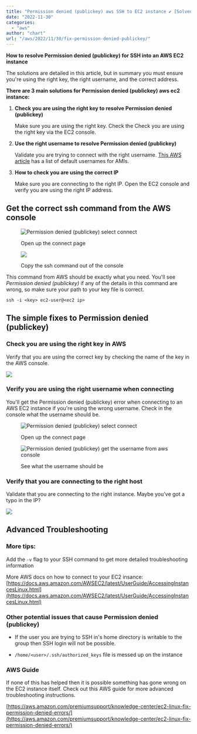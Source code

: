 ```yaml
---
title: "Permission denied (publickey) aws SSH to EC2 instance ✔️ [Solved ]"
date: "2022-11-30"
categories: 
  - "aws"
author: "chart"
url: "/aws/2022/11/30/fix-permission-denied-publickey/"
---
```


**How to resolve Permission denied (publickey) for SSH into an AWS EC2 instance**

The solutions are detailed in this article, but in summary you must ensure you're using the right key, the right username, and the correct address.

**There are 3 main solutions for Permission denied (publickey) aws ec2 instance:**

1. **Check you are using the right key to resolve Permission denied (publickey)**
    
    Make sure you are using the right key. Check the Check you are using the right key via the EC2 console.
    
2. **Use the right username to resolve Permission denied (publickey)**
    
    Validate you are trying to connect with the right username. [This AWS article](https://docs.aws.amazon.com/AWSEC2/latest/UserGuide/managing-users.html) has a list of default usernames for AMIs.
    
3. **How to check you are using the correct IP**
    
    Make sure you are connecting to the right IP. Open the EC2 console and verify you are using the right IP address.
    

## Get the correct ssh command from the AWS console

<figure>

![Permission denied (publickey) select connect](/images/clickConnectInAWS-1024x430.webp)

<figcaption>

Open up the connect page

</figcaption>

</figure>

<figure>

![](/images/image.png)

<figcaption>

Copy the ssh command out of the console

</figcaption>

</figure>

This command from AWS should be exactly what you need. You'll see _Permission denied (publickey)_ if any of the details in this command are wrong, so make sure your path to your key file is correct.

```
ssh -i <key> ec2-user@<ec2 ip>
```

## The simple fixes to Permission denied (publickey)

### Check you are using the right key in AWS

Verify that you are using the correct key by checking the name of the key in the AWS console.

![](/images/checkKeyNameInAWS-1024x512.webp)

### Verify you are using the right username when connecting

You'll get the Permission denied (publickey) error when connecting to an AWS EC2 instance if you're using the wrong username. Check in the console what the username should be.

<figure>

![Permission denied (publickey) select connect](/images/clickConnectInAWS-1024x430.webp)

<figcaption>

Open up the connect page

</figcaption>

</figure>

<figure>

![Permission denied (publickey)  get the username from aws console](/images/getTheUsername.webp)

<figcaption>

See what the username should be

</figcaption>

</figure>

### Verify that you are connecting to the right host

Validate that you are connecting to the right instance. Maybe you've got a typo in the IP?

![](/images/correctHost.webp)

## Advanced Troubleshooting

### More tips:

Add the `-v` flag to your SSH command to get more detailed troubleshooting information

More AWS docs on how to connect to your EC2 insance: [https://docs.aws.amazon.com/AWSEC2/latest/UserGuide/AccessingInstancesLinux.html](https://docs.aws.amazon.com/AWSEC2/latest/UserGuide/AccessingInstancesLinux.html)

### Other potential issues that cause Permission denied (publickey)

- If the user you are trying to SSH in's home directory is writable to the group then SSH login will not be possible.

- `/home/<user>/.ssh/authorized_keys` file is messed up on the instance

### AWS Guide

If none of this has helped then it is possible something has gone wrong on the EC2 instance itself. Check out this AWS guide for more advanced troubleshooting instructions.

[https://aws.amazon.com/premiumsupport/knowledge-center/ec2-linux-fix-permission-denied-errors/](https://aws.amazon.com/premiumsupport/knowledge-center/ec2-linux-fix-permission-denied-errors/)
